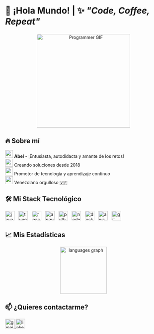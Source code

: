 <h1 align="left">👋 ¡Hola Mundo! | ✨ <em>"Code, Coffee, Repeat"</em></h1>

###

<div align="center">
  <img src="https://media.giphy.com/media/L1R1tvI9svkIWwpVYr/giphy.gif" width="300" alt="Programmer GIF">
</div>

###

<h2 align="left">🔥 Sobre mí</h2>

<p align="left">
  <img src="https://media.giphy.com/media/ZVik7pBtu9dNS/giphy.gif" width="25"> <strong>Abel</strong> - ¡Entusiasta, autodidacta y amante de los retos!<br>
  <img src="https://media.giphy.com/media/3o7TKSjRrfIPjeiVyY/giphy.gif" width="25"> Creando soluciones desde 2018<br>
  <img src="https://media.giphy.com/media/WUlplcMpOCEmTGBtBW/giphy.gif" width="25"> Promotor de tecnología y aprendizaje continuo<br>
  <img src="https://media.giphy.com/media/26xBwdIuRJiAIqHwA/giphy.gif" width="25"> Venezolano orgulloso 🇻🇪
</p>

###

<h2 align="left">🛠️ Mi Stack Tecnológico</h2>

<div align="left">
  <img src="https://img.shields.io/badge/JavaScript-F7DF1E?logo=javascript&logoColor=black&style=for-the-badge" height="30" alt="javascript logo" />
  <img width="5" />
  <img src="https://img.shields.io/badge/TypeScript-3178C6?logo=typescript&logoColor=white&style=for-the-badge" height="30" alt="typescript logo" />
  <img width="5" />
  <img src="https://img.shields.io/badge/React-61DAFB?logo=react&logoColor=black&style=for-the-badge" height="30" alt="react logo" />
  <img width="5" />
  <img src="https://img.shields.io/badge/Angular-DD0031?logo=angular&logoColor=white&style=for-the-badge" height="30" alt="angular logo" />
  <img width="5" />
  <img src="https://img.shields.io/badge/Python-3776AB?logo=python&logoColor=white&style=for-the-badge" height="30" alt="python logo" />
  <img width="5" />
  <img src="https://img.shields.io/badge/Node.js-339933?logo=nodedotjs&logoColor=white&style=for-the-badge" height="30" alt="nodejs logo" />
  <img width="5" />
  <img src="https://img.shields.io/badge/Docker-2496ED?logo=docker&logoColor=white&style=for-the-badge" height="30" alt="docker logo" />
  <img width="5" />
  <img src="https://img.shields.io/badge/AWS-232F3E?logo=amazonaws&logoColor=white&style=for-the-badge" height="30" alt="aws logo" />
  <img width="5" />
  <img src="https://img.shields.io/badge/Git-F05032?logo=git&logoColor=white&style=for-the-badge" height="30" alt="git logo" />
</div>

###

<h2 align="left">📈 Mis Estadísticas</h2>

<div align="center">
  <img src="https://github-readme-stats.vercel.app/api/top-langs?username=abelserradev&locale=en&hide_title=false&layout=compact&card_width=320&langs_count=5&theme=dracula&hide_border=false" height="150" alt="languages graph" />
</div>

###

<h2 align="left">📫 ¿Quieres contactarme?</h2>

<p align="left">
  <a href="mailto:abelserra.wtl@gmail.com" target="_blank">
    <img src="https://img.shields.io/badge/Gmail-D14836?style=for-the-badge&logo=gmail&logoColor=white" height="30" alt="gmail logo" />
  </a>
  <a href="https://linkedin.com/in/abeljserraz" target="_blank">
    <img src="https://img.shields.io/badge/LinkedIn-0077B5?style=for-the-badge&logo=linkedin&logoColor=white" height="30" alt="linkedin logo" />
  </a>
</p>
